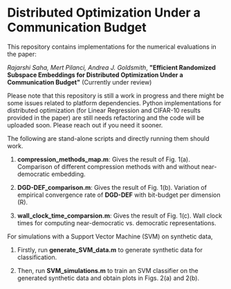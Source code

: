 # Distributed Optimization Under a Communication Budget
This repository contains implementations for the numerical evaluations in the paper:

*Rajarshi Saha, Mert Pilanci, Andrea J. Goldsmith*, **"Efficient Randomized Subspace Embeddings for Distributed Optimization Under a Communication Budget"** (Currently under review)

Please note that this repository is still a work in progress and there might be some issues related to platform dependencies. Python implementations for distributed optimization (for Linear Regression and CIFAR-10 results provided in the paper) are still needs refactoring and the code will be uploaded soon. Please reach out if you need it sooner.

The following are stand-alone scripts and directly running them should work.

1. **compression_methods_map.m**: Gives the result of Fig. 1(a). Comparison of different compression methods with and without near-democratic embedding.

2. **DGD-DEF_comparison.m**: Gives the result of Fig. 1(b). Variation of empirical convergence rate of **DGD-DEF** with bit-budget per dimension (R).

3. **wall_clock_time_comparsion.m**: Gives the result of Fig. 1(c). Wall clock times for computing near-democratic vs. democratic representations.

For simulations with a Support Vector Machine (SVM) on synthetic data,

1. Firstly, run **generate_SVM_data.m** to generate synthetic data for classification.

2. Then, run **SVM_simulations.m** to train an SVM classifier on the generated synthetic data and obtain plots in Figs. 2(a) and 2(b).

